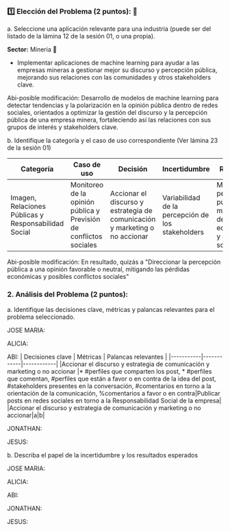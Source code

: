 ### :one: Elección del Problema (2 puntos): 🚀

a. Seleccione una aplicación relevante para una industria (puede ser del  listado de la lámina 12 de la sesión 01, o una propia).

**Sector:** Mineria 🗻

- Implementar aplicaciones de machine learning para ayudar a las empresas mineras a gestionar mejor su discurso y percepción pública, mejorando sus relaciones con las comunidades y otros stakeholders clave.

Abi-posible modificación: Desarrollo de modelos de machine learning para detectar tendencias y la polarización en la opinión pública dentro de redes sociales, orientados a optimizar la gestión del discurso y la percepción pública de una empresa minera, fortaleciendo así las relaciones con sus grupos de interés y stakeholders clave.
  
b. Identifique la categoría y el caso de uso correspondiente (Ver lámina 23 de la sesión 01)


| Categoría | Caso de uso | Decisión | Incertidumbre | Resultado |
|-----------|------------|------------| ------------| ------------|
| Imagen, Relaciones Públicas y Responsabilidad Social    | Monitoreo de la opinión pública y Previsión de conflictos sociales     | Accionar el discurso y estrategia de comunicación y marketing o no accionar | Variabilidad de la percepción de los stakeholders   | Mejora de percepción pública y mitigación de pérdidas económicas y conflictos sociales    |

Abi-posible modificación: En resultado, quizás a "Direccionar la percepción pública a una opinión favorable o neutral, mitigando las pérdidas económicas y posibles conflictos sociales"

### 2. Análisis del Problema (2 puntos):
a. Identifique las decisiones clave, métricas y palancas relevantes para el problema seleccionado.

JOSE MARIA:

ALICIA:

ABI:
| Decisiones clave | Métricas | Palancas relevantes | 
|-----------|------------|------------|
|Accionar el discurso y estrategia de comunicación y marketing o no accionar |* #perfiles que comparten los post, * #perfiles que comentan, 
#perfiles que están a favor o en contra de la idea del post, 
#stakeholders presentes en la conversación, 
#comentarios en torno a la orientación de la comunicación, 
%comentarios a favor o en contra|Publicar posts en redes sociales en torno a la Responsabilidad Social de la empresa|
|Accionar el discurso y estrategia de comunicación y marketing o no accionar|a|b| 

JONATHAN:

JESUS:

b. Describa el papel de la incertidumbre y los resultados esperados


JOSE MARIA:

ALICIA:

ABI:

JONATHAN:

JESUS:
